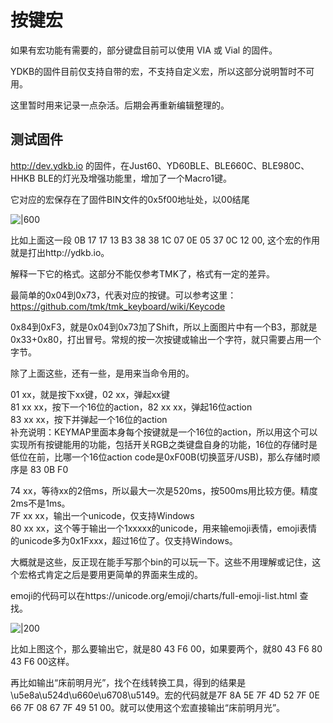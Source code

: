 # 按键宏

如果有宏功能有需要的，部分键盘目前可以使用 VIA 或 Vial 的固件。

YDKB的固件目前仅支持自带的宏，不支持自定义宏，所以这部分说明暂时不可用。

这里暂时用来记录一点杂活。后期会再重新编辑整理的。


## 测试固件

http://dev.ydkb.io 的固件，在Just60、YD60BLE、BLE660C、BLE980C、HHKB BLE的灯光及增强功能里，增加了一个Macro1键。

它对应的宏保存在了固件BIN文件的0x5f00地址处，以00结尾

![|600](assets/macro-01.png)

比如上面这一段 0B 17 17 13 B3 38 38 1C 07 0E 05 37 0C 12 00, 这个宏的作用就是打出http://ydkb.io。

解释一下它的格式。这部分不能仅参考TMK了，格式有一定的差异。

最简单的0x04到0x73，代表对应的按键。可以参考这里：<br>
https://github.com/tmk/tmk_keyboard/wiki/Keycode

0x84到0xF3，就是0x04到0x73加了Shift，所以上面图片中有一个B3，那就是0x33+0x80，打出冒号。常规的按一次按键或输出一个字符，就只需要占用一个字节。

除了上面这些，还有一些，是用来当命令用的。

01 xx，就是按下xx键，02 xx，弹起xx键<br>
81 xx xx，按下一个16位的action，82 xx xx，弹起16位action<br>
83 xx xx，按下并弹起一个16位的action<br>
补充说明：KEYMAP里面本身每个按键就是一个16位的action，所以用这个可以实现所有按键能用的功能，包括开关RGB之类键盘自身的功能，16位的存储时是低位在前，比哪一个16位action code是0xF00B(切换蓝牙/USB)，那么存储时顺序是 83 0B F0<br>

74 xx，等待xx的2倍ms，所以最大一次是520ms，按500ms用比较方便。精度2ms不是1ms。<br>
7F xx xx，输出一个unicode，仅支持Windows<br>
80 xx xx，这个等于输出一个1xxxxx的unicode，用来输emoji表情，emoji表情的unicode多为0x1Fxxx，超过16位了。仅支持Windows。

大概就是这些，反正现在能手写那个bin的可以玩一下。<color red>这些不用理解或记住，这个宏格式肯定之后是要用更简单的界面来生成的。</color>

emoji的代码可以在https://unicode.org/emoji/charts/full-emoji-list.html 查找。

![|200](assets/macro-02.png)

比如上图这个，那么要输出它，就是80 43 F6 00，如果要两个，就80 43 F6 80 43 F6 00这样。

再比如输出“床前明月光”，找个在线转换工具，得到的结果是\u5e8a\u524d\u660e\u6708\u5149。宏的代码就是7F 8A 5E 7F 4D 52 7F 0E 66 7F 08 67 7F 49 51 00。就可以使用这个宏直接输出“床前明月光”。